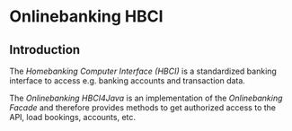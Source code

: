 # Onlinebanking HBCI

## Introduction

The *Homebanking Computer Interface (HBCI)* is a standardized banking interface to access e.g. banking accounts and 
transaction data.

The *Onlinebanking HBCI4Java* is an implementation of the *Onlinebanking Facade* and therefore provides methods to get 
authorized access to the API, load bookings, accounts, etc.